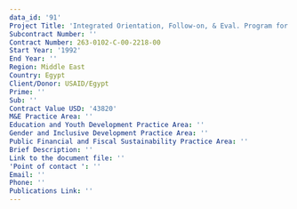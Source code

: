 ```yaml
---
data_id: '91'
Project Title: 'Integrated Orientation, Follow-on, & Eval. Program for Participant Training'
Subcontract Number: ''
Contract Number: 263-0102-C-00-2218-00
Start Year: '1992'
End Year: ''
Region: Middle East
Country: Egypt
Client/Donor: USAID/Egypt
Prime: ''
Sub: ''
Contract Value USD: '43820'
M&E Practice Area: ''
Education and Youth Development Practice Area: ''
Gender and Inclusive Development Practice Area: ''
Public Financial and Fiscal Sustainability Practice Area: ''
Brief Description: ''
Link to the document file: ''
'Point of contact ': ''
Email: ''
Phone: ''
Publications Link: ''
---
```

